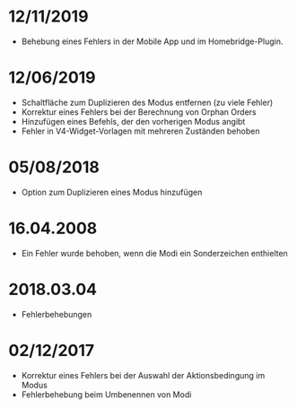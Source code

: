 # 12/11/2019

- Behebung eines Fehlers in der Mobile App und im Homebridge-Plugin.

# 12/06/2019

- Schaltfläche zum Duplizieren des Modus entfernen (zu viele Fehler)
- Korrektur eines Fehlers bei der Berechnung von Orphan Orders
- Hinzufügen eines Befehls, der den vorherigen Modus angibt
- Fehler in V4-Widget-Vorlagen mit mehreren Zuständen behoben

# 05/08/2018

- Option zum Duplizieren eines Modus hinzufügen

# 16.04.2008

- Ein Fehler wurde behoben, wenn die Modi ein Sonderzeichen enthielten

# 2018.03.04

- Fehlerbehebungen

# 02/12/2017

- Korrektur eines Fehlers bei der Auswahl der Aktionsbedingung im Modus
- Fehlerbehebung beim Umbenennen von Modi
